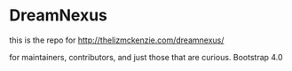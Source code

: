# DreamNexus

this is the repo for http://thelizmckenzie.com/dreamnexus/

for maintainers, contributors, and just those that are curious.
Bootstrap 4.0

